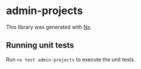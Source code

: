 # admin-projects

This library was generated with [Nx](https://nx.dev).

## Running unit tests

Run `nx test admin-projects` to execute the unit tests.

